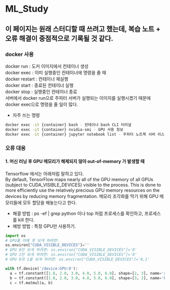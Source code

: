# ML_Study
## 이 페이지는 원래 스터디할 때 쓰려고 했는데, 복습 노트 + 오류 해결이 중점적으로 기록될 것 같다.
### docker 사용
docker run : 도커 이미지에서 컨테이너 생성  
docker exec : 이미 실행중인 컨테이너에 명령을 줄 때  
docker restart : 컨테이너 재실행  
docker start : 종료된 컨테이너 실행  
docker stop : 실행중인 컨테이너 종료  
서버에서 docker run으로 주피터 서버가 실행되는 이미지를 실행시켰기 때문에 docker exec으로 명령을 줄 일이 많다.  
- 자주 쓰는 명령
```bash
docker exec -it {container} bash - 컨테이너 bash CLI 터미널 
docker exec -it {container} nvidia-smi - GPU 사용 정보
docker exec -it {container} jupyter notebook list - 주피터 노트북 서버 리스트, 토큰 확인
```
### 오류 대응
#### 1. 머신 러닝 후 GPU 메모리가 해제되지 않아 out-of-memory 가 발생할 때
Tensorflow 에서는 아래처럼 말하고 있다.  
By default, TensorFlow maps nearly all of the GPU memory of all GPUs (subject to CUDA_VISIBLE_DEVICES) visible to the process. This is done to more efficiently use the relatively precious GPU memory resources on the devices by reducing memory fragmentation.
메모리 조각화를 막기 위해 GPU 메모리들에 모두 할당을 해놓는다고 한다.  
- 해결 방법 : ps -ef | grep python 이나 top 처럼 프로세스를 확인하고, 프로세스를 kill 한다.
- 예방 방법 : 특정 GPU만 사용하기.
```python
import os 
# GPU를 아예 못 보게 하려면: 
os.environ["CUDA_VISIBLE_DEVICES"]='' 
# GPU 0만 보게 하려면: os.environ["CUDA_VISIBLE_DEVICES"]='0' 
# GPU 1만 보게 하려면: os.environ["CUDA_VISIBLE_DEVICES"]='0'
# GPU 0과 1을 보게 하려면: os.environ["CUDA_VISIBLE_DEVICES"]='0,1'
```
```python
with tf.device('/device:GPU:0'):
  a = tf.constant([1.0, 2.0, 3.0, 4.0, 5.0, 6.0], shape=[2, 3], name='a')
  b = tf.constant([1.0, 2.0, 3.0, 4.0, 5.0, 6.0], shape=[3, 2], name='b')
  c = tf.matmul(a, b)
```
